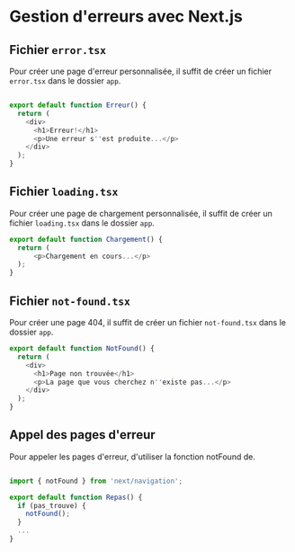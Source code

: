 # Gestion d'erreurs avec Next.js  


## Fichier `error.tsx`  

Pour créer une page d'erreur personnalisée, il suffit de créer un fichier `error.tsx` dans le dossier `app`.  

``` ts title="app/error.tsx"

export default function Erreur() {
  return (
    <div>
      <h1>Erreur!</h1>
      <p>Une erreur s''est produite...</p>
    </div>
  );
}
```

## Fichier `loading.tsx`

Pour créer une page de chargement personnalisée, il suffit de créer un fichier `loading.tsx` dans le dossier `app`.  

``` ts title="app/loading.tsx"
export default function Chargement() {
  return (
      <p>Chargement en cours...</p>
  );
}
```

## Fichier `not-found.tsx`  

Pour créer une page 404, il suffit de créer un fichier `not-found.tsx` dans le dossier `app`.  

``` ts title="app/not-found.tsx"
export default function NotFound() {
  return (
    <div>
      <h1>Page non trouvée</h1>
      <p>La page que vous cherchez n''existe pas...</p>
    </div>
  );
}
```

## Appel des pages d'erreur

Pour appeler les pages d'erreur, d'utiliser la fonction notFound de.  

``` ts title="repas.tsx"

import { notFound } from 'next/navigation';

export default function Repas() {
  if (pas_trouve) {
    notFound();
  }
  ...
}
```


